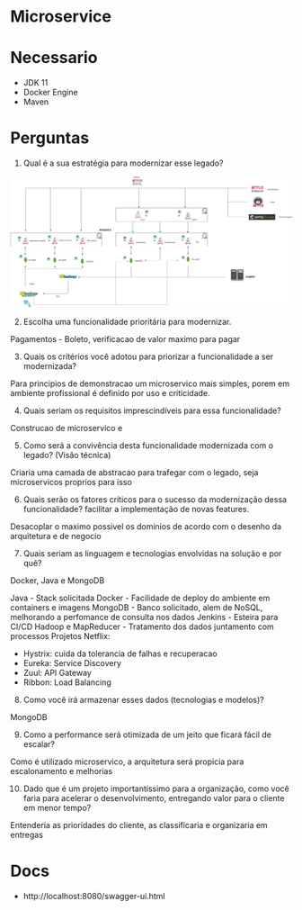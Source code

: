 # Microservice

# Necessario

- JDK 11
- Docker Engine
- Maven

# Perguntas

1.	Qual é a sua estratégia para modernizar esse legado?

![alt text](https://github.com/ArtCouSan/pagamentos/blob/master/arquitetura.jpg)
 
2.	Escolha uma funcionalidade prioritária para modernizar.

Pagamentos - Boleto, verificacao de valor maximo para pagar

3.	Quais os critérios você adotou para priorizar a funcionalidade a ser modernizada?

Para principios de demonstracao um microservico mais simples, porem em ambiente profissional é definido por uso e criticidade.

4.	Quais seriam os requisitos imprescindíveis para essa funcionalidade?

Construcao de microservico e 

5.	Como será a convivência desta funcionalidade modernizada com o legado? (Visão técnica)

Criaria uma camada de abstracao para trafegar com o legado, seja microservicos proprios para isso

6.	Quais serão os fatores críticos para o sucesso da modernização dessa funcionalidade?
facilitar a implementação de novas features.

Desacoplar o maximo possivel os dominios de acordo com o desenho da arquitetura e de negocio

7.	Quais seriam as linguagem e tecnologias envolvidas na solução e por quê?

 Docker, Java e MongoDB

 Java - Stack solicitada
 Docker - Facilidade de deploy do ambiente em containers e imagens
 MongoDB - Banco solicitado, alem de NoSQL, melhorando a perfomance de consulta nos dados
 Jenkins - Esteira para CI/CD
 Hadoop e MapReducer - Tratamento dos dados juntamento com processos
 Projetos Netflix:
 - Hystrix: cuida da tolerancia de falhas e recuperacao
 - Eureka: Service Discovery
 - Zuul: API Gateway 
 - Ribbon: Load Balancing

8.	Como você irá armazenar esses dados (tecnologias e modelos)?

MongoDB

9.	Como a performance será otimizada de um jeito que ficará fácil de escalar?

Como é utilizado microservico, a arquitetura será propicia para escalonamento e melhorias

10.	Dado que é um projeto importantíssimo para a organização, como você faria para acelerar o desenvolvimento, entregando valor para o cliente em menor tempo?

Entenderia as prioridades do cliente, as classificaria e organizaria em entregas

# Docs

- http://localhost:8080/swagger-ui.html
